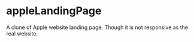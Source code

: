 # appleLandingPage
A clone of Apple website landing page. Though it is not responsive as the real website.
